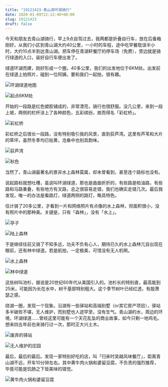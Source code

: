 ```yaml
---
title: "19121423-青山湖环湖骑行"
date: 2020-01-09T22:12:40+08:00
slug: 19121423
draft: false
---
```


今天和朋友去青山湖骑行，早上9点自驾过去，我两都是折叠自行车，放在后备箱刚好。从我们小区到青山湖大约40公里，一小时的车程，途中吃早餐耽误半小时，大约10点半到达青山湖。把车停在青湖轩餐厅的停车场（免费），旁边就是骑行绿道的入口，装好自行车便出发了。

绿道环湖而建，刚好形成一个圈，40多公里，我们的出发地位于6KM处。出发前在绿道上拍照片，碰到一位阿姨，要和我们一起拍，很有趣。

![环湖绿道地图](/blog_static/2019/191214-line.jpg)

![起点6KM处](/blog_static/2019/191214-start.jpg)

开始的一段路是红色塑胶铺成的，非常漂亮，骑行也很舒服。没几公里，来到一段上坡，两侧的栏杆涂上了各种颜色，五彩缤纷，故而得名「彩虹桥」。

![彩虹桥](/blog_static/2019/191214-3.jpg)

彩虹桥之后很长一段路，没有特别吸引我的风景，直到荻芦湾。这里有芦苇和大片的草坪，虽然冬季均已枯黄，沧桑中也别具韵味。

![荻芦湾](/blog_static/2019/191214-6.jpg)

![秋色](/blog_static/2019/191214-5.jpg)

当然了，青山湖最著名的景非水上森林莫属，却未曾看到，甚至连个路标也没有。

说起路标就想吐槽，虽说叫环湖绿道，那也是曲曲折折的，有些路是柏油路，有些路和马路重叠，有些地方有叉路，总之很容易走错，我们也确实走错几次。最后我发现，唯一的办法是看路灯，绿道两侧的路灯，略具特色。

估计骑了20多公里，才看到一片和网络照片有点像的水上森林，但面积很小，没有照片中的那种美。关键是，只有「森林」，没有「水上」。

![亭子](/blog_static/2019/191214-7.jpg)

![陆上森林](/blog_static/2019/191214-8.jpg)

于是继续往前又骑了不知多远，功夫不负有心人，期待已久的水上森林兀自出现在眼前，还有林中绿道。若是航拍，一定极美，可惜没有无人机啊。

![水上森林](/blog_static/2019/191214-10.jpg)

![林中绿道](/blog_static/2019/191214-9.jpg)

这些树叫池杉，据说是20世纪60年代从美国引入的。池杉长的特别直，最高能到25米，可能因为长在水中，树干基部特别粗大。这个季节树叶已经红透，有股萧瑟之感。

绕湖一圈，发现一个现象。沿湖有一些驿站和高端别墅（or其它房产项目），驿站多半破败不堪，无人维护，而别墅也人迹罕至，没有生气。青山湖的水，周边的环境，环湖绿道……曾经这里可能有一个天花乱坠的商业故事，如今只剩一地鸡毛。想来四五年前也来骑行过一次，那时正大兴土木。

![废弃的驿站](/blog_static/2019/191214-11.jpg)

![无人维护的庄园](/blog_static/2019/191214-12.jpg)

最后，最后的最后。发现一家特别好吃的店，叫「归来时吴越风味餐厅」，距离青山湖不远，开车10分钟左右。其中黄牛肉火锅和婆留豆腐，不负责的强烈推荐，毕竟可能是饥肠之下皆美味的错觉。

![黄牛肉火锅和婆留豆腐](/blog_static/2019/191214-13.jpg)
